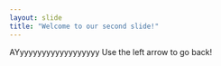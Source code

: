```yaml
---
layout: slide
title: "Welcome to our second slide!"
---
```

AYyyyyyyyyyyyyyyyyyy
Use the left arrow to go back!
